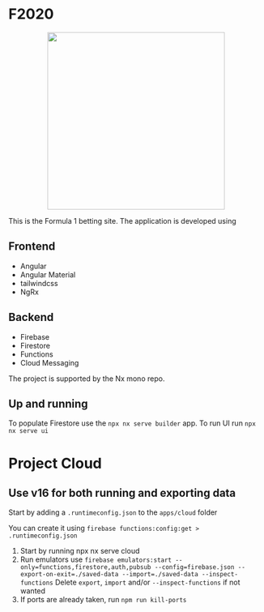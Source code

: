 # F2020

<p align="center"><img src="https://github.com/bregnvig/F2020/blob/develop/apps/ui/src/assets/icons/icon-192x192.png?raw=true" width="350"></p>

This is the Formula 1 betting site. 
The application is developed using

## Frontend

* Angular
* Angular Material
* tailwindcss
* NgRx

## Backend

* Firebase
* Firestore
* Functions
* Cloud Messaging

The project is supported by the Nx mono repo.

## Up and running

To populate Firestore use the `npx nx serve builder` app.
To run UI run `npx nx serve ui`

# Project Cloud

## Use v16 for both running and exporting data

Start by adding a `.runtimeconfig.json` to the `apps/cloud` folder

You can create it using `firebase functions:config:get > .runtimeconfig.json`	

1. Start by running npx nx serve cloud
2. Run emulators use `firebase emulators:start --only=functions,firestore,auth,pubsub --config=firebase.json --export-on-exit=./saved-data --import=./saved-data --inspect-functions` Delete `export`, `import` and/or `--inspect-functions` if not wanted
3. If ports are already taken, run `npm run kill-ports` 
